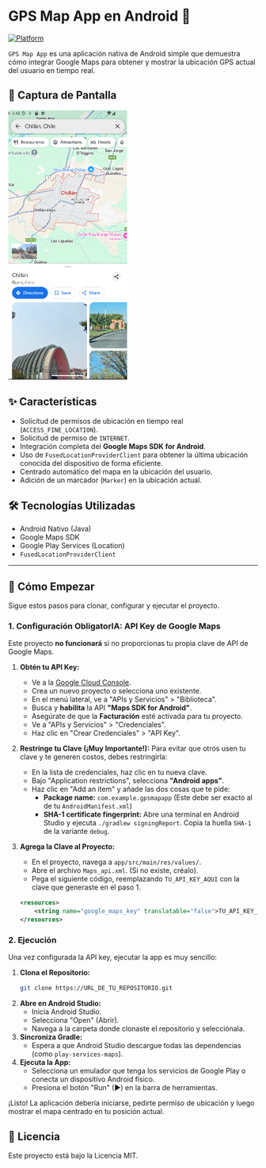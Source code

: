 # GPS Map App en Android 📍
[![Platform](https://img.shields.io/badge/Platform-Android-green.svg)](https://www.android.com)

`GPS Map App` es una aplicación nativa de Android simple que demuestra cómo integrar Google Maps para obtener y mostrar la ubicación GPS actual del usuario en tiempo real.

## 📱 Captura de Pantalla
![App Screenshot](https://github.com/Matias-Bravo-21/AndroidGps/blob/master/pruebas/Captura%20de%20pantalla_2025-10-19_15-48-19.png)

## ✨ Características
* Solicitud de permisos de ubicación en tiempo real (`ACCESS_FINE_LOCATION`).
* Solicitud de permiso de `INTERNET`.
* Integración completa del **Google Maps SDK for Android**.
* Uso de `FusedLocationProviderClient` para obtener la última ubicación conocida del dispositivo de forma eficiente.
* Centrado automático del mapa en la ubicación del usuario.
* Adición de un marcador (`Marker`) en la ubicación actual.

## 🛠️ Tecnologías Utilizadas
* Android Nativo (Java)
* Google Maps SDK
* Google Play Services (Location)
* `FusedLocationProviderClient`

---

## 🚀 Cómo Empezar

Sigue estos pasos para clonar, configurar y ejecutar el proyecto.

### 1. Configuración ObligatorIA: API Key de Google Maps

Este proyecto **no funcionará** si no proporcionas tu propia clave de API de Google Maps.

1.  **Obtén tu API Key:**
    * Ve a la [Google Cloud Console](https://console.cloud.google.com/).
    * Crea un nuevo proyecto o selecciona uno existente.
    * En el menú lateral, ve a "APIs y Servicios" > "Biblioteca".
    * Busca y **habilita** la API **"Maps SDK for Android"**.
    * Asegúrate de que la **Facturación** esté activada para tu proyecto.
    * Ve a "APIs y Servicios" > "Credenciales".
    * Haz clic en "Crear Credenciales" > "API Key".

2.  **Restringe tu Clave (¡Muy Importante!):**
    Para evitar que otros usen tu clave y te generen costos, debes restringirla:
    * En la lista de credenciales, haz clic en tu nueva clave.
    * Bajo "Application restrictions", selecciona **"Android apps"**.
    * Haz clic en "Add an item" y añade las dos cosas que te pide:
        * **Package name:** `com.example.gpsmapapp` (Este debe ser exacto al de tu `AndroidManifest.xml`)
        * **SHA-1 certificate fingerprint:** Abre una terminal en Android Studio y ejecuta `./gradlew signingReport`. Copia la huella `SHA-1` de la variante `debug`.

3.  **Agrega la Clave al Proyecto:**
    * En el proyecto, navega a `app/src/main/res/values/`.
    * Abre el archivo `Maps_api.xml`. (Si no existe, créalo).
    * Pega el siguiente código, reemplazando `TU_API_KEY_AQUI` con la clave que generaste en el paso 1.

    ```xml
    <resources>
        <string name="google_maps_key" translatable="false">TU_API_KEY_AQUI</string>
    </resources>
    ```

### 2. Ejecución

Una vez configurada la API key, ejecutar la app es muy sencillo:

1.  **Clona el Repositorio:**
    ```bash
    git clone https://URL_DE_TU_REPOSITORIO.git
    ```
2.  **Abre en Android Studio:**
    * Inicia Android Studio.
    * Selecciona "Open" (Abrir).
    * Navega a la carpeta donde clonaste el repositorio y selecciónala.
3.  **Sincroniza Gradle:**
    * Espera a que Android Studio descargue todas las dependencias (como `play-services-maps`).
4.  **Ejecuta la App:**
    * Selecciona un emulador que tenga los servicios de Google Play o conecta un dispositivo Android físico.
    * Presiona el botón "Run" (▶) en la barra de herramientas.

¡Listo! La aplicación debería iniciarse, pedirte permiso de ubicación y luego mostrar el mapa centrado en tu posición actual.

## 📄 Licencia
Este proyecto está bajo la Licencia MIT.
